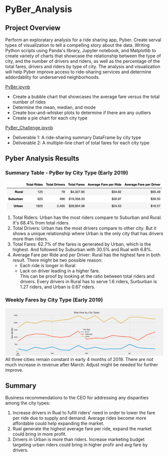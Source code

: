 # PyBer_Analysis

## Project Overview
Perform an exploratary analysis for a ride sharing app, Pyber. Create serval types of visualization to tell a compelling story about the data. Writing Python scripts using Panda's library, Jupyter notebook, and Matplotlib to create variety of charts that showcase the relationship between the type of city, and the number of drivers and riders, as well as the percentage of the total fares, drivers and riders by type of city. The analysis and visualization will help Pyber improve access to ride-sharing services and determine addordablity for underserved neighborhoods.  

<a href = "https://github.com/angelnga/PyBer_Analysis/blob/main/PyBer.ipynb">  PyBer.ipynb </a>
- Create a bubble chart that showcases the average fare versus the total number of rides 
- Determine the mean, median, and mode 
- Create box-and-whisker plots to determine if there are any outliers
- Create a pie chart for each city type

<a href = "https://github.com/angelnga/PyBer_Analysis/blob/main/PyBer_Challenge.ipynb"> PyBer_Challenge.ipynb </a>
- Deliverable 1: A ride-sharing summary DataFrame by city type
- Deliverable 2: A multiple-line chart of total fares for each city type

## Pyber Analysis Results
### Summary Table - PyBer by City Type (Early 2019)
![summary table](analysis/PyBer_summary_table.png)
  1. Total Riders: Urban has the most riders compare to Suburban and Rural. It's 68.4% from total riders. 
  2. Total Drivers: Urban has the most drivers compare to other city. But it shows a unique relationship where Urban is the only city that has drivers more than riders. 
  3. Total Fares: 62.7% of the fares is generated by Urban, which is the highest. And followed by Suburban with 30.5% and Rual with 6.8%.
  4. Average Fare per Ride and per Driver: Rural has the highest fare in both result. There might be two possible reason:
     - Each ride is longer in Rural
     - Lack on driver leading in a higher fare. <br>
  This can be proof by looking at the ratio between total riders and drivers. Every drivers in Rural has to serve 1.6 riders, Surburban is 1.27 riders, and Urban is 0.67 riders.
  
### Weekly Fares by City Type (Early 2019)
![summary table](analysis/challenge_fare_summary.png)
All three cities remain constant in early 4 months of 2019. There are not much increase in revenue after March. Adjust might be needed for further improve. 


## Summary

Business recommendations to the CEO for addressing any disparities among the city types:
1. Increase drivers in Rual to fufill riders' need in order to lower the fare per ride due to supply and demand. Average rides become more affordable could help expanding the market.
2. Rual generate the highest average fare per ride, expand the market could bring in more profit. 
3. Drivers in Urban is more than riders. Increase marketing budget targeting urban riders could bring in higher profir and avg fare by drivers.






